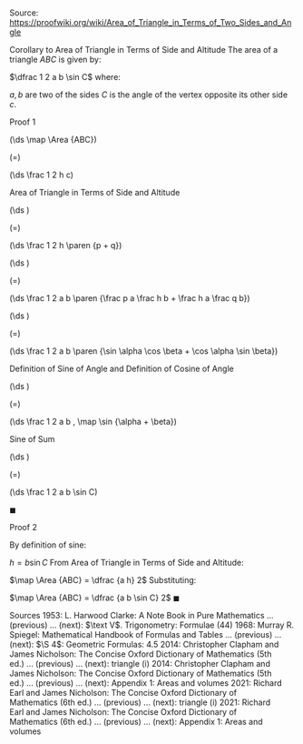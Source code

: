 # 

Source: https://proofwiki.org/wiki/Area_of_Triangle_in_Terms_of_Two_Sides_and_Angle



Corollary to Area of Triangle in Terms of Side and Altitude
The area of a triangle $ABC$ is given by:

$\dfrac 1 2 a b \sin C$
where:

$a, b$ are two of the sides
$C$ is the angle of the vertex opposite its other side $c$.


Proof 1














\(\ds \map \Area {ABC}\)

\(=\)







\(\ds \frac 1 2 h c\)





Area of Triangle in Terms of Side and Altitude














\(\ds \)

\(=\)







\(\ds \frac 1 2 h \paren {p + q}\)




















\(\ds \)

\(=\)







\(\ds \frac 1 2 a b \paren {\frac p a \frac h b + \frac h a \frac q b}\)




















\(\ds \)

\(=\)







\(\ds \frac 1 2 a b \paren {\sin \alpha \cos \beta + \cos \alpha \sin \beta}\)





Definition of Sine of Angle and Definition of Cosine of Angle














\(\ds \)

\(=\)







\(\ds \frac 1 2 a b \, \map \sin {\alpha + \beta}\)





Sine of Sum














\(\ds \)

\(=\)







\(\ds \frac 1 2 a b \sin C\)









$\blacksquare$


Proof 2

By definition of sine:

$h = b \sin C$
From Area of Triangle in Terms of Side and Altitude:

$\map \Area {ABC} = \dfrac {a h} 2$
Substituting:

$\map \Area {ABC} = \dfrac {a b \sin C} 2$
$\blacksquare$


Sources
1953: L. Harwood Clarke: A Note Book in Pure Mathematics ... (previous) ... (next): $\text V$. Trigonometry: Formulae $(44)$
1968: Murray R. Spiegel: Mathematical Handbook of Formulas and Tables ... (previous) ... (next): $\S 4$: Geometric Formulas: $4.5$
2014: Christopher Clapham and James Nicholson: The Concise Oxford Dictionary of Mathematics (5th ed.) ... (previous) ... (next): triangle (i)
2014: Christopher Clapham and James Nicholson: The Concise Oxford Dictionary of Mathematics (5th ed.) ... (previous) ... (next): Appendix $1$: Areas and volumes
2021: Richard Earl and James Nicholson: The Concise Oxford Dictionary of Mathematics (6th ed.) ... (previous) ... (next): triangle (i)
2021: Richard Earl and James Nicholson: The Concise Oxford Dictionary of Mathematics (6th ed.) ... (previous) ... (next): Appendix $1$: Areas and volumes




